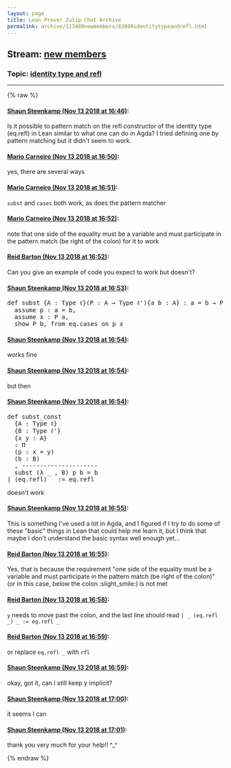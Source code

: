 ```yaml
---
layout: page
title: Lean Prover Zulip Chat Archive 
permalink: archive/113489newmembers/82089identitytypeandrefl.html
---
```


## Stream: [new members](index.html)
### Topic: [identity type and refl](82089identitytypeandrefl.html)

---


{% raw %}
#### [ Shaun Steenkamp (Nov 13 2018 at 16:46)](https://leanprover.zulipchat.com/#narrow/stream/113489-new%20members/topic/identity%20type%20and%20refl/near/147599492):
<p>Is it possible to pattern match on the refl constructor of the identity type (eq.refl) in Lean similar to what one can do in Agda? I tried defining one by pattern matching but it didn't seem to work.</p>

#### [ Mario Carneiro (Nov 13 2018 at 16:50)](https://leanprover.zulipchat.com/#narrow/stream/113489-new%20members/topic/identity%20type%20and%20refl/near/147599789):
<p>yes, there are several ways</p>

#### [ Mario Carneiro (Nov 13 2018 at 16:51)](https://leanprover.zulipchat.com/#narrow/stream/113489-new%20members/topic/identity%20type%20and%20refl/near/147599806):
<p><code>subst</code> and <code>cases</code> both work, as does the pattern matcher</p>

#### [ Mario Carneiro (Nov 13 2018 at 16:52)](https://leanprover.zulipchat.com/#narrow/stream/113489-new%20members/topic/identity%20type%20and%20refl/near/147599845):
<p>note that one side of the equality must be a variable and must participate in the pattern match (be right of the colon) for it to work</p>

#### [ Reid Barton (Nov 13 2018 at 16:52)](https://leanprover.zulipchat.com/#narrow/stream/113489-new%20members/topic/identity%20type%20and%20refl/near/147599908):
<p>Can you give an example of code you expect to work but doesn't?</p>

#### [ Shaun Steenkamp (Nov 13 2018 at 16:53)](https://leanprover.zulipchat.com/#narrow/stream/113489-new%20members/topic/identity%20type%20and%20refl/near/147599959):
<div class="codehilite"><pre><span></span><span class="n">def</span> <span class="n">subst</span> <span class="o">{</span><span class="n">A</span> <span class="o">:</span> <span class="kt">Type</span> <span class="n">ℓ</span><span class="o">}(</span><span class="n">P</span> <span class="o">:</span> <span class="n">A</span> <span class="bp">→</span> <span class="kt">Type</span> <span class="n">ℓ&#39;</span><span class="o">){</span><span class="n">a</span> <span class="n">b</span> <span class="o">:</span> <span class="n">A</span><span class="o">}</span> <span class="o">:</span> <span class="n">a</span> <span class="bp">=</span> <span class="n">b</span> <span class="bp">→</span> <span class="n">P</span> <span class="n">a</span> <span class="bp">→</span> <span class="n">P</span> <span class="n">b</span> <span class="o">:=</span>
  <span class="k">assume</span> <span class="n">p</span> <span class="o">:</span> <span class="n">a</span> <span class="bp">=</span> <span class="n">b</span><span class="o">,</span>
  <span class="k">assume</span> <span class="n">x</span> <span class="o">:</span> <span class="n">P</span> <span class="n">a</span><span class="o">,</span>
  <span class="k">show</span> <span class="n">P</span> <span class="n">b</span><span class="o">,</span> <span class="k">from</span> <span class="n">eq</span><span class="bp">.</span><span class="n">cases_on</span> <span class="n">p</span> <span class="n">x</span>
</pre></div>

#### [ Shaun Steenkamp (Nov 13 2018 at 16:54)](https://leanprover.zulipchat.com/#narrow/stream/113489-new%20members/topic/identity%20type%20and%20refl/near/147600005):
<p>works fine</p>

#### [ Shaun Steenkamp (Nov 13 2018 at 16:54)](https://leanprover.zulipchat.com/#narrow/stream/113489-new%20members/topic/identity%20type%20and%20refl/near/147600010):
<p>but then</p>

#### [ Shaun Steenkamp (Nov 13 2018 at 16:54)](https://leanprover.zulipchat.com/#narrow/stream/113489-new%20members/topic/identity%20type%20and%20refl/near/147600023):
<div class="codehilite"><pre><span></span><span class="n">def</span> <span class="n">subst_const</span>
  <span class="o">{</span><span class="n">A</span> <span class="o">:</span> <span class="kt">Type</span> <span class="n">ℓ</span><span class="o">}</span>
  <span class="o">{</span><span class="n">B</span> <span class="o">:</span> <span class="kt">Type</span> <span class="n">ℓ&#39;</span><span class="o">}</span>
  <span class="o">{</span><span class="n">x</span> <span class="n">y</span> <span class="o">:</span> <span class="n">A</span><span class="o">}</span>
  <span class="o">:</span> <span class="bp">Π</span>
  <span class="o">(</span><span class="n">p</span> <span class="o">:</span> <span class="n">x</span> <span class="bp">=</span> <span class="n">y</span><span class="o">)</span>
  <span class="o">(</span><span class="n">b</span> <span class="o">:</span> <span class="n">B</span><span class="o">)</span>
  <span class="o">,</span> <span class="c1">---------------------</span>
  <span class="n">subst</span> <span class="o">(</span><span class="bp">λ</span> <span class="bp">_</span> <span class="o">,</span> <span class="n">B</span><span class="o">)</span> <span class="n">p</span> <span class="n">b</span> <span class="bp">=</span> <span class="n">b</span>
<span class="bp">|</span> <span class="o">(</span><span class="n">eq</span><span class="bp">.</span><span class="n">refl</span><span class="o">)</span> <span class="bp">_</span> <span class="o">:=</span> <span class="n">eq</span><span class="bp">.</span><span class="n">refl</span>
</pre></div>


<p>doesn't work</p>

#### [ Shaun Steenkamp (Nov 13 2018 at 16:55)](https://leanprover.zulipchat.com/#narrow/stream/113489-new%20members/topic/identity%20type%20and%20refl/near/147600110):
<p>This is something I've used a lot in Agda, and I figured if I try to do some of these "basic" things in Lean that could help me learn it, but I think that maybe I don't understand the basic syntax well enough yet...</p>

#### [ Reid Barton (Nov 13 2018 at 16:55)](https://leanprover.zulipchat.com/#narrow/stream/113489-new%20members/topic/identity%20type%20and%20refl/near/147600115):
<p>Yes, that is because the requirement "one side of the equality must be a variable and must participate in the pattern match (be right of the colon)" (or in this case, below the colon <span class="emoji emoji-1f642" title="slight smile">:slight_smile:</span>) is not met</p>

#### [ Reid Barton (Nov 13 2018 at 16:58)](https://leanprover.zulipchat.com/#narrow/stream/113489-new%20members/topic/identity%20type%20and%20refl/near/147600331):
<p><code>y</code> needs to move past the colon, and the last line should read <code>| _ (eq.refl _) _ := eq.refl _</code></p>

#### [ Reid Barton (Nov 13 2018 at 16:59)](https://leanprover.zulipchat.com/#narrow/stream/113489-new%20members/topic/identity%20type%20and%20refl/near/147600352):
<p>or replace <code>eq.refl _</code> with <code>rfl</code></p>

#### [ Shaun Steenkamp (Nov 13 2018 at 16:59)](https://leanprover.zulipchat.com/#narrow/stream/113489-new%20members/topic/identity%20type%20and%20refl/near/147600361):
<p>okay, got it, can I still keep y implicit?</p>

#### [ Shaun Steenkamp (Nov 13 2018 at 17:00)](https://leanprover.zulipchat.com/#narrow/stream/113489-new%20members/topic/identity%20type%20and%20refl/near/147600498):
<p>it seems I can</p>

#### [ Shaun Steenkamp (Nov 13 2018 at 17:01)](https://leanprover.zulipchat.com/#narrow/stream/113489-new%20members/topic/identity%20type%20and%20refl/near/147600555):
<p>thank you very much for your help!! ^_^</p>


{% endraw %}
